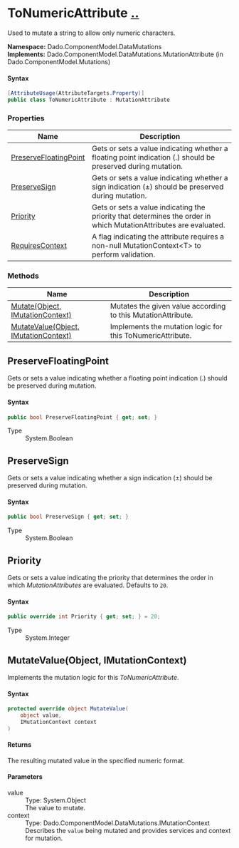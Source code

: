 # ToNumericAttribute [..](../README.md#documentation-index 'Documentation Index')

Used to mutate a string to allow only numeric characters.

**Namespace:** Dado.ComponentModel.DataMutations<br />
**Implements:** Dado.ComponentModel.DataMutations.MutationAttribute (in Dado.ComponentModel.Mutations)

#### Syntax

```csharp
[AttributeUsage(AttributeTargets.Property)]
public class ToNumericAttribute : MutationAttribute
```


### Properties

| Name | Description |
| ---- | ----------- |
| [PreserveFloatingPoint](#PreserveFloatingPoint) | Gets or sets a value indicating whether a floating point indication (.) should be preserved during mutation. |
| [PreserveSign](#PreserveSign) | Gets or sets a value indicating whether a sign indication (±) should be preserved during mutation. |
| [Priority](#Priority) | Gets or sets a value indicating the priority that determines the order in which MutationAttributes are evaluated. |
| [RequiresContext](MutationAttribute.md#RequiresContext) | A flag indicating the attribute requires a non-null MutationContext&lt;T&gt; to perform validation. |


### Methods

| Name | Description |
| ---- | ----------- |
| [Mutate(Object, IMutationContext)](MutationAttribute.md#MutateObjectIMutationContext) | Mutates the given value according to this MutationAttribute. |
| [MutateValue(Object, IMutationContext)](#MutateValueObjectIMutationContext) | Implements the mutation logic for this ToNumericAttribute. |


<a name='PreserveFloatingPoint'></a>
## PreserveFloatingPoint

Gets or sets a value indicating whether a floating point indication (.) should be preserved during mutation.

#### Syntax

```csharp
public bool PreserveFloatingPoint { get; set; }
```

<dl>
	<dt>Type</dt>
	<dd>System.Boolean</dd>
</dl>

<a name='PreserveSign'></a>
## PreserveSign

Gets or sets a value indicating whether a sign indication (±) should be preserved during mutation.

#### Syntax

```csharp
public bool PreserveSign { get; set; }
```

<dl>
	<dt>Type</dt>
	<dd>System.Boolean</dd>
</dl>


<a name='Priority'></a>
## Priority

Gets or sets a value indicating the priority that determines the order in which *MutationAttributes* are evaluated. Defaults to `20`.

#### Syntax

```csharp
public override int Priority { get; set; } = 20;
```

<dl>
	<dt>Type</dt>
	<dd>System.Integer</dd>
</dl>


<a name='MutateValueObjectIMutationContext'></a>
## MutateValue(Object, IMutationContext)

Implements the mutation logic for this *ToNumericAttribute*.

#### Syntax

```csharp
protected override object MutateValue(
	object value,
	IMutationContext context
)
```

#### Returns

The resulting mutated value in the specified numeric format.

#### Parameters

<dl>
	<dt>value</dt>
	<dd>Type: System.Object<br />The value to mutate.</dd>
	<dt>context</dt>
	<dd>Type: Dado.ComponentModel.DataMutations.IMutationContext<br />Describes the <code>value</code> being mutated and provides services and context for mutation.</dd>
</dl>
